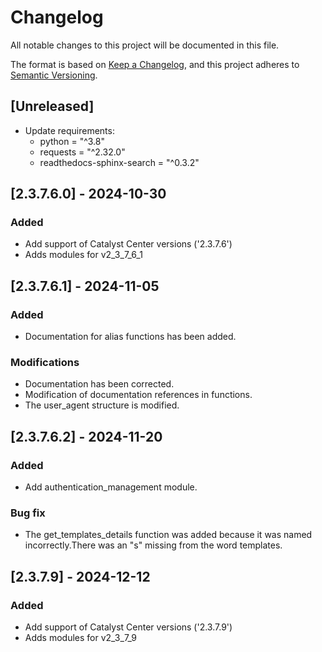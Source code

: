 # Changelog
All notable changes to this project will be documented in this file.

The format is based on [Keep a Changelog](https://keepachangelog.com/en/1.0.0/),
and this project adheres to [Semantic Versioning](https://semver.org/spec/v2.0.0.html).

## [Unreleased]
- Update requirements:
  + python = "^3.8"
  + requests = "^2.32.0"
  + readthedocs-sphinx-search = "^0.3.2"


## [2.3.7.6.0] - 2024-10-30
### Added
- Add support of Catalyst Center versions ('2.3.7.6')
- Adds modules for v2_3_7_6_1

## [2.3.7.6.1] - 2024-11-05
### Added
- Documentation for alias functions has been added.
### Modifications
- Documentation has been corrected.
- Modification of documentation references in functions.
- The user_agent structure is modified.

## [2.3.7.6.2] - 2024-11-20
### Added
- Add authentication_management module.
### Bug fix
- The get_templates_details function was added because it was named incorrectly.There was an "s" missing from the word templates.

## [2.3.7.9] - 2024-12-12
### Added
- Add support of Catalyst Center versions ('2.3.7.9')
- Adds modules for v2_3_7_9
